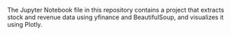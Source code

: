 The Jupyter Notebook file in this repository contains a project that extracts stock and revenue data using yfinance and BeautifulSoup, and visualizes it using Plotly.
